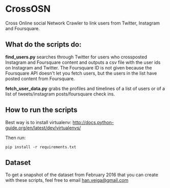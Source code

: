 # CrossOSN
Cross Online social Network Crawler to link users from Twitter, Instagram and Foursquare.

## What do the scripts do:

__find_users.py__ searches through Twitter for users who crossposted Instagram and Foursquare content and outputs a csv file with the user ids on Instagram and Twitter. The Foursquare ID is not given because the Foursquare API doesn't let you fetch users, but the users in the list have posted content from Foursquare.

__fetch_user_data.py__ grabs the profiles and timelines of a list of users or of a list of tweets/instagram posts/foursquare check ins.

## How to run the scripts
Best way is to install virtualenv: http://docs.python-guide.org/en/latest/dev/virtualenvs/

Then run:

```pip install -r requirements.txt```

## Dataset
To get a snapshot of the dataset from February 2016 that you can create with these scripts, feel free to email han.veiga@gmail.com

